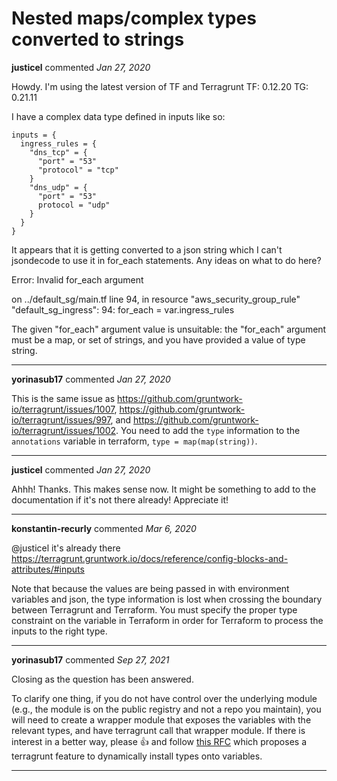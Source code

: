 # Nested maps/complex types converted to strings

**justicel** commented *Jan 27, 2020*

Howdy. I'm using the latest version of TF and Terragrunt 
TF: 0.12.20
TG: 0.21.11

I have a complex data type defined in inputs like so:

```
inputs = {
  ingress_rules = {
    "dns_tcp" = {
      "port" = "53"
      "protocol" = "tcp"
    }
    "dns_udp" = {
      "port" = "53"
      protocol = "udp"
    }
  }
}
```

It appears that it is getting converted to a json string which I can't jsondecode to use it in for_each statements. Any ideas on what to do here?

Error: Invalid for_each argument

  on ../default_sg/main.tf line 94, in resource "aws_security_group_rule" "default_sg_ingress":
  94:   for_each = var.ingress_rules

The given "for_each" argument value is unsuitable: the "for_each" argument
must be a map, or set of strings, and you have provided a value of type
string.
<br />
***


**yorinasub17** commented *Jan 27, 2020*

This is the same issue as https://github.com/gruntwork-io/terragrunt/issues/1007, https://github.com/gruntwork-io/terragrunt/issues/997, and https://github.com/gruntwork-io/terragrunt/issues/1002. You need to add the `type` information to the `annotations` variable in terraform, `type = map(map(string))`.
***

**justicel** commented *Jan 27, 2020*

Ahhh! Thanks. This makes sense now. It might be something to add to the documentation if it's not there already! Appreciate it!
***

**konstantin-recurly** commented *Mar 6, 2020*

@justicel  it's already there
https://terragrunt.gruntwork.io/docs/reference/config-blocks-and-attributes/#inputs

Note that because the values are being passed in with environment variables and json, the type information is lost when crossing the boundary between Terragrunt and Terraform. You must specify the proper type constraint on the variable in Terraform in order for Terraform to process the inputs to the right type.

***

**yorinasub17** commented *Sep 27, 2021*

Closing as the question has been answered.

To clarify one thing, if you do not have control over the underlying module (e.g., the module is on the public registry and not a repo you maintain), you will need to create a wrapper module that exposes the variables with the relevant types, and have terragrunt call that wrapper module. If there is interest in a better way, please 👍 and follow [this RFC](https://github.com/gruntwork-io/terragrunt/pull/1809) which proposes a terragrunt feature to dynamically install types onto variables.
***

